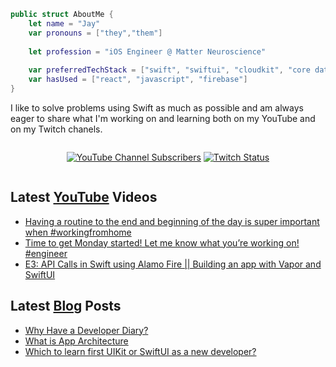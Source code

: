 ```swift
public struct AboutMe {
    let name = "Jay"
    var pronouns = ["they","them"]
    
    let profession = "iOS Engineer @ Matter Neuroscience"
    
    var preferredTechStack = ["swift", "swiftui", "cloudkit", "core data"]
    var hasUsed = ["react", "javascript", "firebase"]
}
```

I like to solve problems using Swift as much as possible and am always eager to share what I'm working on and learning both on my YouTube and on my Twitch chanels.

<div style="display:flex;justify-content:center;">

[![YouTube Channel Subscribers](https://img.shields.io/youtube/channel/subscribers/UC6na4Lq0ozPBjHD1X42szEQ?logo=youtube&style=for-the-badge)](https://www.youtube.com/channel/UC6na4Lq0ozPBjHD1X42szEQ) [![Twitch Status](https://img.shields.io/twitch/status/heyjaywilson?logo=twitch&style=for-the-badge)](https://twitch.tv/heyjaywilson)

</div>

## Latest [YouTube](https://www.youtube.com/channel/UC6na4Lq0ozPBjHD1X42szEQ) Videos

- [Having a routine to the end and beginning of the day is super important when #workingfromhome](https://www.youtube.com/watch?v=83fpMS8MmiE)
- [Time to get Monday started! Let me know what you’re working on! #engineer](https://www.youtube.com/watch?v=aXFgH5M0b_A)
- [E3: API Calls in Swift using Alamo Fire || Building an app with Vapor and SwiftUI](https://www.youtube.com/watch?v=Z-AYlSQukZ8)

## Latest [Blog](https://cctplus.dev) Posts

- [Why Have a Developer Diary?](https://cctplus.dev/get-started-with-a-developer-diary/)
- [What is App Architecture](https://cctplus.dev/what-is-app-architecture/)
- [Which to learn first UIKit or SwiftUI as a new developer?](https://cctplus.dev/which-to-learn-first-uikit-or-swiftui/)
